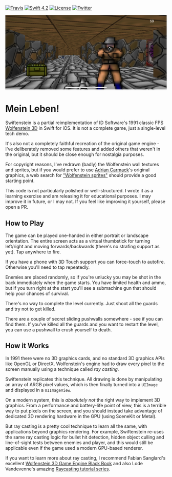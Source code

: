 [![Travis](https://travis-ci.org/nicklockwood/Swiftenstein.svg)](https://travis-ci.org/nicklockwood/Swiftenstein)
[![Swift 4.2](https://img.shields.io/badge/swift-4.2-red.svg?style=flat)](https://developer.apple.com/swift)
[![License](https://img.shields.io/badge/license-MIT-lightgrey.svg)](https://opensource.org/licenses/MIT)
[![Twitter](https://img.shields.io/badge/twitter-@nicklockwood-blue.svg)](http://twitter.com/nicklockwood)

![Screenshot](Screenshot.png)

# Mein Leben!

Swiftenstein is a partial reimplementation of ID Software's 1991 classic FPS [Wolfenstein 3D](https://en.wikipedia.org/wiki/Wolfenstein_3D) in Swift for iOS. It is not a complete game, just a single-level tech demo.

It's also not a completely faithful recreation of the original game engine - I've deliberately removed some features and added others that weren't in the original, but it should be close enough for nostalgia purposes.

For copyright reasons, I've redrawn (badly) the Wolfenstein wall textures and sprites, but if you would prefer to use [Adrian Carmack](https://en.wikipedia.org/wiki/Adrian_Carmack)'s original graphics, a web search for ["Wolfenstein sprites"](https://duckduckgo.com/?q=wolfenstein+sprites&t=osx&iar=images&iax=images&ia=images) should provide a good starting point.

This code is not particularly polished or well-structured. I wrote it as a learning exercise and am releasing it for educational purposes. I may improve it in future, or I may not. If you feel like improving it yourself, please open a PR.

## How to Play

The game can be played one-handed in either portrait or landscape orientation. The entire screen acts as a virtual thumbstick for turning left/right and moving forwards/backwards (there's no strafing support as yet). Tap anywhere to fire.

If you have a phone with 3D Touch support you can force-touch to autofire. Otherwise you'll need to tap repeatedly.

Enemies are placed randomly, so if you're unlucky you may be shot in the back immediately when the game starts. You have limited health and ammo, but if you turn right at the start you'll see a submachine gun that should help your chances of survival.

There's no way to complete the level currently. Just shoot all the guards and try not to get killed.

There are a couple of secret sliding pushwalls somewhere - see if you can find them. If you've killed all the guards and you want to restart the level, you can use a pushwall to crush yourself to death.

## How it Works

In 1991 there were no 3D graphics cards, and no standard 3D graphics APIs like OpenGL or DirectX. Wolfenstein's engine had to draw every pixel to the screen manually using a technique called *ray casting*.

Swiftenstein replicates this technique. All drawing is done by manipulating an array of ARGB pixel values, which is then finally turned into a `UIImage` and displayed in a `UIImageView`.

On a modern system, this is *absolutely not* the right way to implement 3D graphics. From a performance and battery-life point of view, this is a terrible way to put pixels on the screen, and you should instead take advantage of dedicated 3D rendering hardware in the GPU (using SceneKit or Metal).

But ray casting is a pretty cool technique to learn all the same, with applications beyond graphics rendering. For example, Swiftenstein re-uses the same ray casting logic for bullet hit detection, hidden object culling and line-of-sight tests between enemies and player, and this would still be applicable even if the game used a modern GPU-based renderer.

If you want to learn more about ray casting, I recommend Fabian Sanglard's excellent [Wolfenstein 3D Game Engine Black Book](https://www.amazon.co.uk/gp/product/1727646703/ref=as_li_tl?ie=UTF8&camp=1634&creative=6738&creativeASIN=1727646703&linkCode=as2&tag=charcoaldesig-21&linkId=aab5d43499c96f7417b7aa0a7b3e587d) and also Lode Vandevenne's amazing [Raycasting tutorial series](https://lodev.org/cgtutor/raycasting.html).
